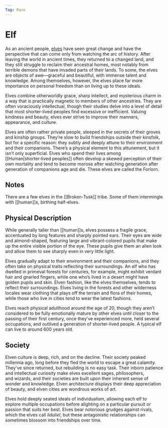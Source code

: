 ```yaml
---
Tag: Race
---
```

# Elf
As an ancient people, [elves](https://2e.aonprd.com/Ancestries.aspx?ID=2) have seen great change and have the perspective that can come only from watching the arc of history. After leaving the world in ancient times, they returned to a changed land, and they still struggle to reclaim their ancestral homes, most notably from terrible demons that have invaded parts of their lands. To some, the elves are objects of awe—graceful and beautiful, with immense talent and knowledge. Among themselves, however, the elves place far more importance on personal freedom than on living up to these ideals.

Elves combine otherworldly grace, sharp intellect, and mysterious charm in a way that is practically magnetic to members of other ancestries. They are often voraciously intellectual, though their studies delve into a level of detail that most shorter-lived peoples find excessive or inefficient. Valuing kindness and beauty, elves ever strive to improve their manners, appearance, and culture.

Elves are often rather private people, steeped in the secrets of their groves and kinship groups. They’re slow to build friendships outside their kinsfolk, but for a specific reason: they subtly and deeply attune to their environment and their companions. There’s a physical element to this attunement, but it isn’t only superficial. Elves who spend their lives among [[Human|shorter‑lived peoples]] often develop a skewed perception of their own mortality and tend to become morose after watching generation after generation of companions age and die. These elves are called the Forlorn.

## Notes
There are a few elves in the [[Broken-Tusk]] tribe. Some of them intermingle with [[human]]s, birthing half-elves.

## Physical Description
While generally taller than [[human]]s, elves possess a fragile grace, accentuated by long features and sharply pointed ears. Their eyes are wide and almond-shaped, featuring large and vibrant-colored pupils that make up the entire visible portion of the eye. These pupils give them an alien look and allow them to see sharply even in very little light.  
  
Elves gradually adapt to their environment and their companions, and they often take on physical traits reflecting their surroundings. An elf who has dwelled in primeval forests for centuries, for example, might exhibit verdant hair and gnarled fingers, while one who’s lived in a desert might have golden pupils and skin. Elven fashion, like the elves themselves, tends to reflect their surroundings. Elves living in the forests and other wilderness locales wear clothing that plays off the terrain and flora of their homes, while those who live in cities tend to wear the latest fashions.  
  
Elves reach physical adulthood around the age of 20, though they aren’t considered to be fully emotionally mature by other elves until closer to the passing of their first century, once they’ve experienced more, held several occupations, and outlived a generation of shorter-lived people. A typical elf can live to around 600 years old.  

## Society
Elven culture is deep, rich, and on the decline. Their society peaked millennia ago, long before they fled the world to escape a great calamity. They've since returned, but rebuilding is no easy task. Their inborn patience and intellectual curiosity make elves excellent sages, philosophers, and wizards, and their societies are built upon their inherent sense of wonder and knowledge. Elven architecture displays their deep appreciation of beauty, and elven cities are wondrous works of art.  
  
Elves hold deeply seated ideals of individualism, allowing each elf to explore multiple occupations before alighting on a particular pursuit or passion that suits her best. Elves bear notorious grudges against rivals, which the elves call _ilduliel_, but these antagonistic relationships can sometimes blossom into friendships over time.